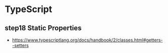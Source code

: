 # TypeScript

## step18 Static Properties

- https://www.typescriptlang.org/docs/handbook/2/classes.html#getters--setters
